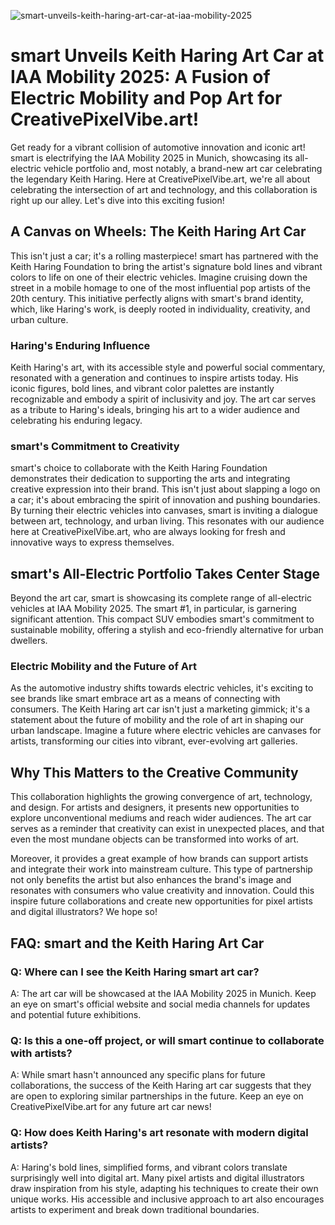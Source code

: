 ![smart-unveils-keith-haring-art-car-at-iaa-mobility-2025](https://images.pexels.com/photos/33496065/pexels-photo-33496065.jpeg?auto=compress&cs=tinysrgb&fit=crop&h=627&w=1200)

# smart Unveils Keith Haring Art Car at IAA Mobility 2025: A Fusion of Electric Mobility and Pop Art for CreativePixelVibe.art!

Get ready for a vibrant collision of automotive innovation and iconic art! smart is electrifying the IAA Mobility 2025 in Munich, showcasing its all-electric vehicle portfolio and, most notably, a brand-new art car celebrating the legendary Keith Haring. Here at CreativePixelVibe.art, we're all about celebrating the intersection of art and technology, and this collaboration is right up our alley. Let's dive into this exciting fusion!

## A Canvas on Wheels: The Keith Haring Art Car

This isn't just a car; it's a rolling masterpiece! smart has partnered with the Keith Haring Foundation to bring the artist's signature bold lines and vibrant colors to life on one of their electric vehicles. Imagine cruising down the street in a mobile homage to one of the most influential pop artists of the 20th century. This initiative perfectly aligns with smart's brand identity, which, like Haring's work, is deeply rooted in individuality, creativity, and urban culture.

### Haring's Enduring Influence

Keith Haring's art, with its accessible style and powerful social commentary, resonated with a generation and continues to inspire artists today. His iconic figures, bold lines, and vibrant color palettes are instantly recognizable and embody a spirit of inclusivity and joy. The art car serves as a tribute to Haring's ideals, bringing his art to a wider audience and celebrating his enduring legacy.

### smart's Commitment to Creativity

smart's choice to collaborate with the Keith Haring Foundation demonstrates their dedication to supporting the arts and integrating creative expression into their brand. This isn't just about slapping a logo on a car; it's about embracing the spirit of innovation and pushing boundaries. By turning their electric vehicles into canvases, smart is inviting a dialogue between art, technology, and urban living. This resonates with our audience here at CreativePixelVibe.art, who are always looking for fresh and innovative ways to express themselves.

## smart's All-Electric Portfolio Takes Center Stage

Beyond the art car, smart is showcasing its complete range of all-electric vehicles at IAA Mobility 2025. The smart #1, in particular, is garnering significant attention. This compact SUV embodies smart's commitment to sustainable mobility, offering a stylish and eco-friendly alternative for urban dwellers. 

### Electric Mobility and the Future of Art

As the automotive industry shifts towards electric vehicles, it's exciting to see brands like smart embrace art as a means of connecting with consumers. The Keith Haring art car isn't just a marketing gimmick; it's a statement about the future of mobility and the role of art in shaping our urban landscape. Imagine a future where electric vehicles are canvases for artists, transforming our cities into vibrant, ever-evolving art galleries.

## Why This Matters to the Creative Community

This collaboration highlights the growing convergence of art, technology, and design. For artists and designers, it presents new opportunities to explore unconventional mediums and reach wider audiences. The art car serves as a reminder that creativity can exist in unexpected places, and that even the most mundane objects can be transformed into works of art.

Moreover, it provides a great example of how brands can support artists and integrate their work into mainstream culture. This type of partnership not only benefits the artist but also enhances the brand's image and resonates with consumers who value creativity and innovation. Could this inspire future collaborations and create new opportunities for pixel artists and digital illustrators? We hope so!

## FAQ: smart and the Keith Haring Art Car

### Q: Where can I see the Keith Haring smart art car?

A: The art car will be showcased at the IAA Mobility 2025 in Munich. Keep an eye on smart's official website and social media channels for updates and potential future exhibitions.

### Q: Is this a one-off project, or will smart continue to collaborate with artists?

A: While smart hasn't announced any specific plans for future collaborations, the success of the Keith Haring art car suggests that they are open to exploring similar partnerships in the future. Keep an eye on CreativePixelVibe.art for any future art car news!

### Q: How does Keith Haring's art resonate with modern digital artists?

A: Haring's bold lines, simplified forms, and vibrant colors translate surprisingly well into digital art. Many pixel artists and digital illustrators draw inspiration from his style, adapting his techniques to create their own unique works. His accessible and inclusive approach to art also encourages artists to experiment and break down traditional boundaries.
